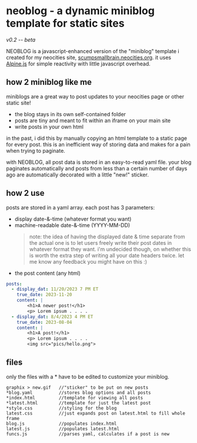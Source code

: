# neoblog - a dynamic miniblog template for static sites  
*v0.2 -- beta*

NEOBLOG is a javascript-enhanced version of the "miniblog" template i created for my neocities site, [scumpsmallbrain.neocities.org](https://scumpsmallbrain.neocities.org). it uses [Alpine.js](https://alpinejs.dev/) for simple reactivity with little javascript overhead.

## how 2 miniblog like me

miniblogs are a great way to post updates to your neocities page or other static site!

- the blog stays in its own self-contained folder
- posts are tiny and meant to fit within an iframe on your main site
- write posts in your own html

in the past, i did this by manually copying an html template to a static page for every post. this is an inefficient way of storing data and makes for a pain when trying to paginate.

with NEOBLOG, all post data is stored in an easy-to-read yaml file. your blog paginates automatically and posts from less than a certain number of days ago are automatically decorated with a little "new!" sticker.

## how 2 use

posts are stored in a yaml array. each post has 3 parameters:

- display date-&-time (whatever format you want)
- machine-readable date-&-time (YYYY-MM-DD)
	> note: the idea of having the displayed date & time separate from the actual one is to let users freely write their post dates in whatever format they want. i'm undecided though, on whether this is worth the extra step of writing all your date headers twice. let me know any feedback you might have on this :)
- the post content (any html)


```yaml
posts:
  - display_dat: 11/20/2023 7 PM ET
    true_date: 2023-11-20
    content: |
        <h1>A newer post!</h1>
        <p> Lorem ipsum . . . .
  - display_dat: 8/4/2023 4 PM ET
    true_date: 2023-08-04
    content: |
        <h1>A post!</h1>
        <p> Lorem ipsum . . . .
        <img src="pics/hello.png">
```

## files

only the files with a * have to be edited to customize your miniblog.

	graphix > new.gif   //"sticker" to be put on new posts
	*blog.yaml          //stores blog options and all posts
	*index.html         //template for viewing all posts
	*latest.html        //template for just the latest post
	*style.css          //styling for the blog
	latest.css          //just expands post on latest.html to fill whole frame
	blog.js             //populates index.html
	latest.js           //populates latest.html
	funcs.js            //parses yaml, calculates if a post is new

